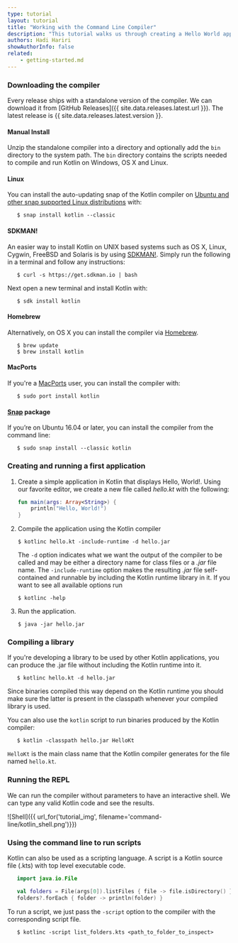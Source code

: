 ```yaml
---
type: tutorial
layout: tutorial
title: "Working with the Command Line Compiler"
description: "This tutorial walks us through creating a Hello World application using the command line compiler."
authors: Hadi Hariri
showAuthorInfo: false
related:
    - getting-started.md
---
```

### Downloading the compiler

Every release ships with a standalone version of the compiler. We can download it from [GitHub Releases]({{ site.data.releases.latest.url }}). The latest release is {{ site.data.releases.latest.version }}.

#### Manual Install
Unzip the standalone compiler into a directory and optionally add the `bin` directory to the system path. The `bin` directory contains the scripts needed to compile and run Kotlin on Windows, OS X and Linux.

#### Linux

You can install the auto-updating snap of the Kotlin compiler on [Ubuntu and other snap supported Linux distributions](https://snapcraft.io/docs/core/install) with:

```
   $ snap install kotlin --classic
```

#### SDKMAN!
An easier way to install Kotlin on UNIX based systems such as OS X, Linux, Cygwin, FreeBSD and Solaris is by using [SDKMAN!](http://sdkman.io).
Simply run the following in a terminal and follow any instructions:

```
   $ curl -s https://get.sdkman.io | bash
```

Next open a new terminal and install Kotlin with:

```
   $ sdk install kotlin
```

#### Homebrew
Alternatively, on OS X you can install the compiler via [Homebrew](http://brew.sh/).

```
   $ brew update
   $ brew install kotlin
```

#### MacPorts
If you're a [MacPorts](https://www.macports.org/) user, you can install the compiler with:

```
   $ sudo port install kotlin
```

#### [Snap](https://snapcraft.io/) package
If you’re on Ubuntu 16.04 or later, you can install the compiler from the command line:

```
   $ sudo snap install --classic kotlin
```

### Creating and running a first application

1. Create a simple application in Kotlin that displays Hello, World!. Using our favorite editor, we create a new file called *hello.kt* with the following:

   ``` kotlin
   fun main(args: Array<String>) {
       println("Hello, World!")
   }
   ```

2. Compile the application using the Kotlin compiler

   ```
   $ kotlinc hello.kt -include-runtime -d hello.jar
   ```

   The `-d` option indicates what we want the output of the compiler to be called and may be either a directory name for class files or a *.jar* file name. The `-include-runtime` option makes the resulting *.jar* file self-contained and runnable by including the Kotlin runtime library in it.
   If you want to see all available options run

   ```
   $ kotlinc -help
   ```

3. Run the application.

   ```
   $ java -jar hello.jar
   ```


### Compiling a library

   If you're developing a library to be used by other Kotlin applications, you can produce the .jar file without including the Kotlin runtime into it.

```
   $ kotlinc hello.kt -d hello.jar
```

   Since binaries compiled this way depend on the Kotlin runtime you should make sure the latter is present in the classpath whenever your compiled library is used.
   
   You can also use the `kotlin` script to run binaries produced by the Kotlin compiler:

```
   $ kotlin -classpath hello.jar HelloKt
```

   `HelloKt` is the main class name that the Kotlin compiler generates for the file named `hello.kt`.

### Running the REPL

We can run the compiler without parameters to have an interactive shell. We can type any valid Kotlin code and see the results.

![Shell]({{ url_for('tutorial_img', filename='command-line/kotlin_shell.png')}})

### Using the command line to run scripts

Kotlin can also be used as a scripting language. A script is a Kotlin source file (.kts) with top level executable code.

``` kotlin
   import java.io.File

   val folders = File(args[0]).listFiles { file -> file.isDirectory() }
   folders?.forEach { folder -> println(folder) }
```

To run a script, we just pass the `-script` option to the compiler with the corresponding script file.

```
   $ kotlinc -script list_folders.kts <path_to_folder_to_inspect>
```
